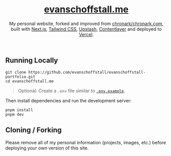 <div align="center">
    <a href="https://evanschoffstall.me"><h1 align="center">evanschoffstall.me</h1></a>

My personal website, forked and improved from [chronark/chronark.com](https://github.com/chronark/chronark.com), built with [Next.js](https://nextjs.org/), [Tailwind CSS](https://tailwindcss.com/), [Upstash](https://upstash.com?ref=evanschoffstall.me), [Contentlayer](https://www.contentlayer.dev/) and deployed to [Vercel](https://vercel.com/).

</div>

<br/>

## Running Locally

```sh-session
git clone https://github.com/evanschoffstall/evanschoffstall-portfolio.git
cd evanschoffstall.me
```

> Optional: Create a `.env` file similar to [`.env.example`](https://github.com/evanschoffstall/evanschoffstall.me/blob/main/.env.example).

Then install dependencies and run the development server:

```sh-session
pnpm install
pnpm dev
```

## Cloning / Forking

Please remove all of my personal information (projects, images, etc.) before deploying your own version of this site.
